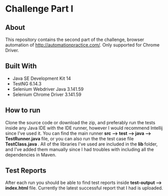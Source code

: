 # Challenge Part I

## About 
This repository contains the second part of the challenge, browser automation of http://automationpractice.com/. Only supported for Chrome Driver.

## Built With
- Java SE Development Kit 14
- TestNG 6.14.3
- Selenium Webdriver Java 3.141.59
- Selenium Chrome Driver 3.141.59

## How to run 
Clone the source code or download the zip, and preferably run the tests inside any Java IDE with the IDE runner, however I would recommend Intellij since I've used it.
You can find the main runner  <strong> src --> test --> java --> TestRunner.java </strong> file, or you can also run the the test case file <strong> TestClass.java </strong>. All of the libraries
I've used are included in the <strong> lib </strong> folder, and I've added them manually since I had troubles with including all the dependencies in Maven. 

## Test Reports
After each run you should be able to find test reports inside <strong> test-output --> index.html </strong> file. Currently the latest successful report that I had is uploaded.
